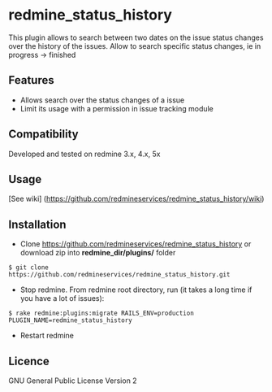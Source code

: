 redmine_status_history
==============================

This plugin allows to search between two dates on the issue status changes over the history of the issues.
Allow to search specific status changes, ie in progress -> finished

Features
--------

* Allows search over the status changes of a issue
* Limit its usage with a permission in issue tracking module

Compatibility
-------------

Developed and tested on redmine 3.x, 4.x, 5x

Usage
-----

[See wiki] (https://github.com/redmineservices/redmine_status_history/wiki)

Installation
------------

* Clone https://github.com/redmineservices/redmine_status_history or download zip into  **redmine_dir/plugins/** folder
```
$ git clone https://github.com/redmineservices/redmine_status_history.git
```
* Stop redmine. From redmine root directory, run (it takes a long time if you have a lot of issues): 
```
$ rake redmine:plugins:migrate RAILS_ENV=production PLUGIN_NAME=redmine_status_history
```
* Restart redmine

Licence
-------

GNU General Public License Version 2
